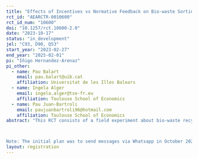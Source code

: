 ```yaml
---
title: "Effects of Incentives vs Normative Feedback on Bio-waste Sorting in the Field"
rct_id: "AEARCTR-0010600"
rct_id_num: "10600"
doi: "10.1257/rct.10600-2.0"
date: "2023-10-17"
status: "in_development"
jel: "C93, D90, Q53"
start_year: "2023-02-27"
end_year: "2025-02-01"
pi: "Iñigo Hernandez-Arenaz"
pi_other:
  - name: Pau Balart
    email: pau.balart@uib.cat
    affiliation: Universitat de les Illes Balears
  - name: Ingela Alger
    email: ingela.alger@tse-fr.eu
    affiliation: Toulouse School of Economics
  - name: Pau Juan-Bartroli
    email: paujuanbartroli96@hotmail.com
    affiliation: Toulouse School of Economics
abstract: "This RCT consists of a field experiment about bio-waste recycling in the city of Palma (Spain). Citizens of Palma must scan a card that identifies them in order to use the bins meant for bio-waste sorting. Such bins are available on streets throughout the city, next to the bins for recycling of glass, plastic, and paper. The city's waste management company will provide the research team with data on the bio-waste sorting behaviors of the households who signed up to participate in the study, both prior to the treatment and for several months after the treatment (at least until July 2024). The goal is to study how the participants' use of the bio-waste sorting bins is affected by intrinsic (Kantian) and extrinsic (incentives) motives. The participants will be allocated to one of three treatments. Each subject will receive one text message from us, at some point between February 10 and February 24.  

Note: The initial plan was to send messages via Whatsapp in October 2023, and we did send messages to 400 subjects. However, a large enough number of them reported us as spam, implying that we could not send any more messages. This forced us to edit the design (with Whatsapp we could send images; now that we must use SMS instead, we can only send simple text messages). In the current study, these 400 households are dropped from the subject pool."
layout: registration
---
```


